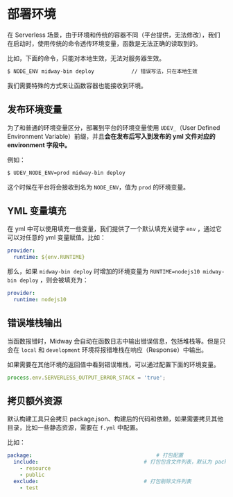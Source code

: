 # 部署环境

在 Serverless 场景，由于环境和传统的容器不同（平台提供，无法修改），我们在启动时，使用传统的命令透传环境变量，函数是无法正确的读取到的。

比如，下面的命令，只能对本地生效，无法对服务器生效。

```bash
$ NODE_ENV midway-bin deploy			// 错误写法，只在本地生效
```

我们需要特殊的方式来让函数容器也能接收到环境。

## 发布环境变量

为了和普通的环境变量区分，部署到平台的环境变量使用 `UDEV_`（User Defined Environment Variable）前缀，并且**会在发布后写入到发布的 yml 文件对应的 environment 字段中。**

例如：

```bash
$ UDEV_NODE_ENV=prod midway-bin deploy
```

这个时候在平台将会接收到名为 `NODE_ENV`，值为 `prod` 的环境变量。

## YML 变量填充

在 yml 中可以使用填充一些变量，我们提供了一个默认填充关键字 `env` ，通过它可以对任意的 yml 变量赋值。比如：

```yaml
provider:
  runtime: ${env.RUNTIME}
```

那么，如果 `midway-bin deploy` 时增加的环境变量为 `RUNTIME=nodejs10 midway-bin deploy` ，则会被填充为：

```yaml
provider:
  runtime: nodejs10
```

## 错误堆栈输出

当函数报错时，Midway 会自动在函数日志中输出错误信息，包括堆栈等。但是只会在 `local` 和 `development` 环境将报错堆栈在响应（Response）中输出。

如果需要在其他环境的返回值中看到错误堆栈，可以通过配置下面的环境变量。

```typescript
process.env.SERVERLESS_OUTPUT_ERROR_STACK = 'true';
```

## 拷贝额外资源

默认构建工具只会拷贝 package.json、构建后的代码和依赖，如果需要拷贝其他目录，比如一些静态资源，需要在 `f.yml` 中配置。

比如：

```yaml
package:										# 打包配置
  include:									# 打包包含文件列表，默认为 package.json、构建后的代码和依赖
  	- resource
    - public
  exclude:									# 打包剔除文件列表
  	- test
```
